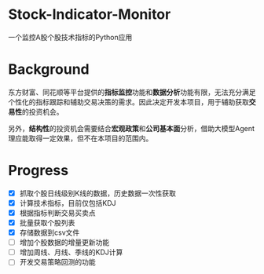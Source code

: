 # Stock-Indicator-Monitor

一个监控A股个股技术指标的Python应用

# Background
东方财富、同花顺等平台提供的**指标监控**功能和**数据分析**功能有限，无法充分满足个性化的指标跟踪和辅助交易决策的需求。因此决定开发本项目，用于辅助获取**交易性**的投资机会。

另外，**结构性**的投资机会需要结合**宏观政策**和**公司基本面**分析，借助大模型Agent理应能取得一定效果，但不在本项目的范围内。

# Progress
- [x] 抓取个股日线级别K线的数据，历史数据一次性获取
- [x] 计算技术指标，目前仅包括KDJ
- [x] 根据指标判断交易买卖点
- [x] 批量获取个股列表
- [x] 存储数据到csv文件
- [ ] 增加个股数据的增量更新功能
- [ ] 增加周线、月线、季线的KDJ计算
- [ ] 开发交易策略回测的功能
